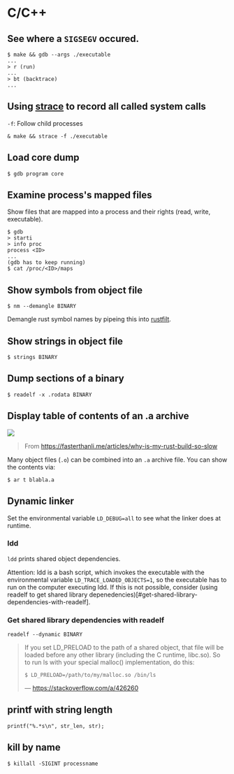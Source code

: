 # C/C++

## See where a `SIGSEGV` occured.

```
$ make && gdb --args ./executable
...
> r (run)
...
> bt (backtrace)
...
```

## Using [strace](https://man7.org/linux/man-pages/man1/strace.1.html) to record all called system calls

`-f`: Follow child processes

```
& make && strace -f ./executable
```

## Load core dump

```
$ gdb program core
```

## Examine process's mapped files

Show files that are mapped into a process and their rights (read, write, executable).

```
$ gdb
> starti
> info proc
process <ID>
...
(gdb has to keep running)
$ cat /proc/<ID>/maps
```

## Show symbols from object file

```
$ nm --demangle BINARY
```

Demangle rust symbol names by pipeing this into [rustfilt](https://crates.io/crates/rustfilt).

## Show strings in object file

```
$ strings BINARY
```

## Dump sections of a binary

```
$ readelf -x .rodata BINARY
```

## Display table of contents of an .a archive

![](https://fasterthanli.me/content/articles/why-is-my-rust-build-so-slow/assets/c-build-pipeline.5ce1780d188652a1.svg)
> From https://fasterthanli.me/articles/why-is-my-rust-build-so-slow

Many object files (`.o`) can be combined into an `.a` archive file.
You can show the contents via:

```
$ ar t blabla.a
```

## Dynamic linker

Set the environmental variable `LD_DEBUG=all` to see what the linker does at runtime.


### ldd

`ldd` prints shared object dependencies.

Attention: ldd is a bash script, which invokes the executable with the environmental variable `LD_TRACE_LOADED_OBJECTS=1`,
so the executable has to run on the computer executing ldd. If this is not possible,
consider (using readelf to get shared library depenedencies)[#get-shared-library-dependencies-with-readelf].

### Get shared library dependencies with readelf

```
readelf --dynamic BINARY
```

> If you set LD_PRELOAD to the path of a shared object, that file will be loaded before
> any other library (including the C runtime, libc.so). So to run ls with your special
> malloc() implementation, do this:
> 
> `$ LD_PRELOAD=/path/to/my/malloc.so /bin/ls`
>
> — https://stackoverflow.com/a/426260

## printf with string length

`printf("%.*s\n", str_len, str);`

## kill by name

```
$ killall -SIGINT processname
```
